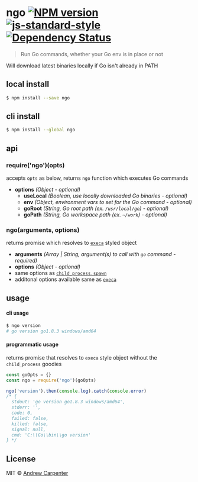 # ngo [![NPM version](https://badge.fury.io/js/ngo.svg)](https://npmjs.org/package/ngo)   [![js-standard-style](https://img.shields.io/badge/code%20style-standard-brightgreen.svg?style=flat)](https://github.com/feross/standard)   [![Dependency Status](https://dependencyci.com/github/doesdev/ngo/badge)](https://dependencyci.com/github/doesdev/ngo)

> Run Go commands, whether your Go env is in place or not

Will download latest binaries locally if Go isn't already in PATH

## local install

```sh
$ npm install --save ngo
```

## cli install

```sh
$ npm install --global ngo
```

## api

### require('ngo')(opts)
accepts `opts` as below, returns `ngo` function which executes Go commands
- **options** *(Object - optional)*
  - **useLocal** *(Boolean, use locally downloaded Go binaries - optional)*
  - **env** *(Object, environment vars to set for the Go command - optional)*
  - **goRoot** *(String, Go root path (ex. `/usr/local/go`) - optional)*
  - **goPath** *(String, Go workspace path (ex. `~/work`) - optional)*

### ngo(arguments, options)
returns promise which resolves to [`execa`](https://github.com/sindresorhus/execa) styled object
- **arguments** *(Array | String, argument(s) to call with `go` command - required)*
- **options** *(Object - optional)*
 - same options as [`child_process.spawn`](https://nodejs.org/api/child_process.html#child_process_child_process_spawn_command_args_options)
 - additonal options available same as [`execa`](https://github.com/sindresorhus/execa#options)

## usage

#### cli usage
```sh
$ ngo version
# go version go1.8.3 windows/amd64
```

#### programmatic usage
returns promise that resolves to `execa` style object without the `child_process` goodies

```js
const goOpts = {}
const ngo = require('ngo')(goOpts)

ngo('version').then(console.log).catch(console.error)
/* {
  stdout: 'go version go1.8.3 windows/amd64',
  stderr: '',
  code: 0,
  failed: false,
  killed: false,
  signal: null,
  cmd: 'C:\\Go\\bin\\go version'
} */
```

## License

MIT © [Andrew Carpenter](https://github.com/doesdev)
